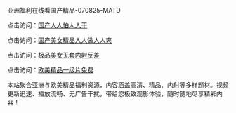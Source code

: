 亚洲福利在线看国产精品-070825-MATD

点击访问：<a href="https://heiliaowzu4ur.pages.dev">国产人人怕人人干</a>

点击访问：<a href="https://heiliaozj3tjd.pages.dev">国产美女精品人人做人人爽</a>

点击访问：<a href="https://heiliaoe8ajia.pages.dev">极品美女无套内射反差</a>

点击访问：<a href="https://heiliaoxqkkct.pages.dev">欧美精品一级片免费</a>

本站聚合亚洲与欧美精品福利资源，内容涵盖高清、精品、内射等多样题材。视频更新迅速、播放流畅、无广告干扰，带给您极致观影体验，随时随地尽享精彩内容！

<span style="display:none;">[Canonical link](https://github.com/cx20250708/cx09 ）</span>
